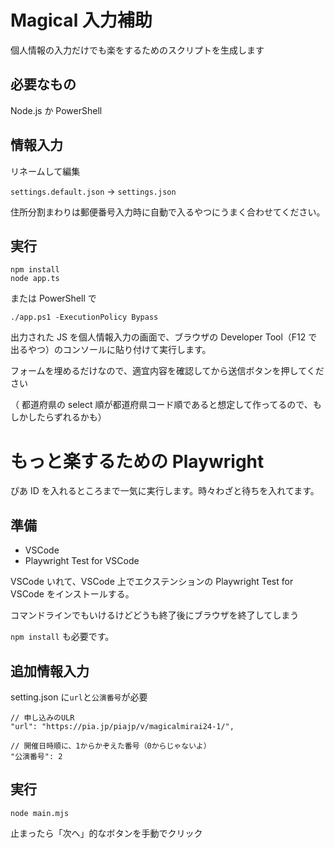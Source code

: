 # Magical 入力補助

個人情報の入力だけでも楽をするためのスクリプトを生成します

## 必要なもの

Node.js か PowerShell

## 情報入力

リネームして編集

`settings.default.json` -> `settings.json`

住所分割まわりは郵便番号入力時に自動で入るやつにうまく合わせてください。

## 実行

```
npm install
node app.ts
```

または PowerShell で

```
./app.ps1 -ExecutionPolicy Bypass
```

出力された JS を個人情報入力の画面で、ブラウザの Developer Tool（F12 で出るやつ）のコンソールに貼り付けて実行します。

フォームを埋めるだけなので、適宜内容を確認してから送信ボタンを押してください

（
都道府県の select 順が都道府県コード順であると想定して作ってるので、もしかしたらずれるかも）

# もっと楽するための Playwright

ぴあ ID を入れるところまで一気に実行します。時々わざと待ちを入れてます。

## 準備

- VSCode
- Playwright Test for VSCode

VSCode いれて、VSCode 上でエクステンションの Playwright Test for VSCode をインストールする。

コマンドラインでもいけるけどどうも終了後にブラウザを終了してしまう

`npm install` も必要です。

## 追加情報入力

setting.json に`url`と`公演番号`が必要

```
// 申し込みのULR
"url": "https://pia.jp/piajp/v/magicalmirai24-1/",

// 開催日時順に、1からかぞえた番号（0からじゃないよ）
"公演番号": 2
```

## 実行

```
node main.mjs
```

止まったら「次へ」的なボタンを手動でクリック